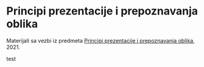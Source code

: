 # Principi prezentacije i prepoznavanja oblika

Materijali sa vezbi iz predmeta [Principi prezentacije i prepoznavanja oblika](http://www.ftn.uns.ac.rs/834557350/principi-prezentacije-i-prepoznavanja-oblika), 2021.

test
